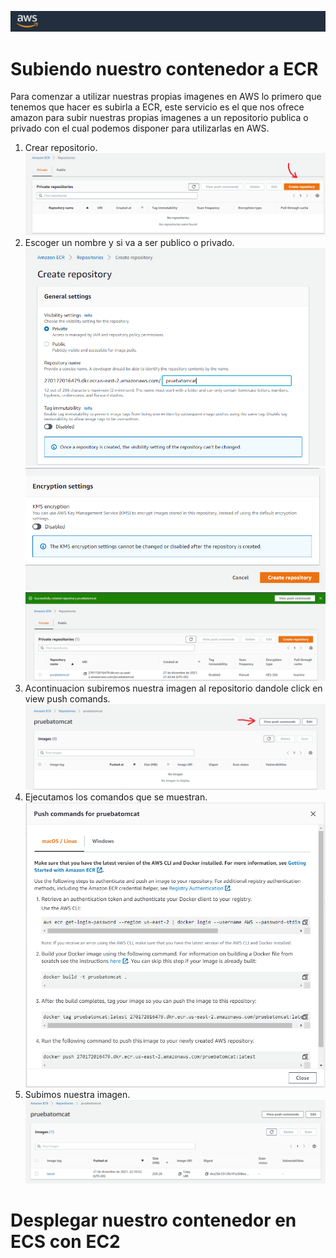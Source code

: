 ![aws.png](../Images/aws.png)

# Subiendo nuestro contenedor a ECR
Para comenzar a utilizar nuestras propias imagenes en AWS lo primero que tenemos que hacer es subirla a ECR, este servicio es el que nos ofrece amazon para subir nuestras propias imagenes a un repositorio publica o privado con el cual podemos disponer para utilizarlas en AWS.

1. Crear repositorio.
![aws1.png](../Images/aws1.png)
2. Escoger un nombre y si va a ser publico o privado.
![aws2.PNG](../Images/aws2.PNG)
![aws3.PNG](../Images/aws3.PNG)
![aws4.PNG](../Images/aws4.PNG)
3. Acontinuacion subiremos nuestra imagen al repositorio dandole click en view push comands.
![aws5.png](../Images/aws5.png)
4. Ejecutamos los comandos que se muestran.
![aws6.PNG](../Images/aws6.PNG)
5. Subimos nuestra imagen.
![aws7.PNG](../Images/aws7.PNG)

# Desplegar nuestro contenedor en ECS con EC2


  
  
  

